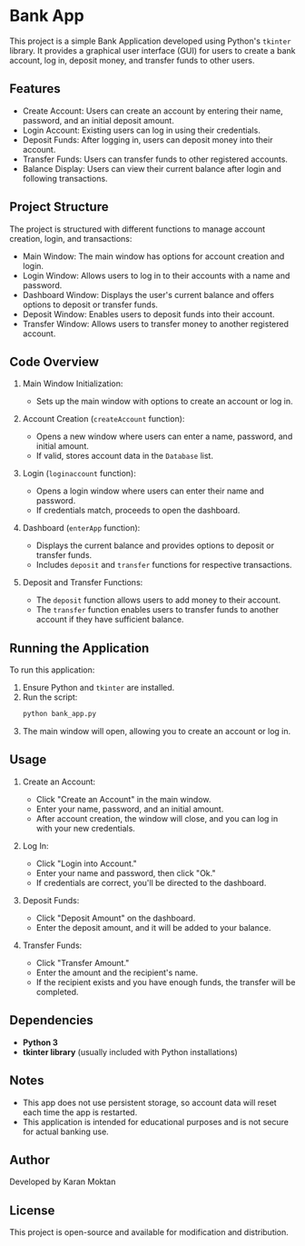 # Bank App

This project is a simple Bank Application developed using Python's `tkinter` library. It provides a graphical user interface (GUI) for users to create a bank account, log in, deposit money, and transfer funds to other users.

## Features

- Create Account: Users can create an account by entering their name, password, and an initial deposit amount.
- Login Account: Existing users can log in using their credentials.
- Deposit Funds: After logging in, users can deposit money into their account.
- Transfer Funds: Users can transfer funds to other registered accounts.
- Balance Display: Users can view their current balance after login and following transactions.

## Project Structure

The project is structured with different functions to manage account creation, login, and transactions:

- Main Window: The main window has options for account creation and login.
- Login Window: Allows users to log in to their accounts with a name and password.
- Dashboard Window: Displays the user's current balance and offers options to deposit or transfer funds.
- Deposit Window: Enables users to deposit funds into their account.
- Transfer Window: Allows users to transfer money to another registered account.

## Code Overview

1. Main Window Initialization:  
   - Sets up the main window with options to create an account or log in.

2. Account Creation (`createAccount` function):  
   - Opens a new window where users can enter a name, password, and initial amount.
   - If valid, stores account data in the `Database` list.

3. Login (`loginaccount` function):  
   - Opens a login window where users can enter their name and password.
   - If credentials match, proceeds to open the dashboard.

4. Dashboard (`enterApp` function):  
   - Displays the current balance and provides options to deposit or transfer funds.
   - Includes `deposit` and `transfer` functions for respective transactions.

5. Deposit and Transfer Functions:  
   - The `deposit` function allows users to add money to their account.
   - The `transfer` function enables users to transfer funds to another account if they have sufficient balance.

## Running the Application

To run this application:
1. Ensure Python and `tkinter` are installed.
2. Run the script:
   ```bash
   python bank_app.py
   ```
3. The main window will open, allowing you to create an account or log in.

## Usage

1. Create an Account:  
   - Click "Create an Account" in the main window.
   - Enter your name, password, and an initial amount.
   - After account creation, the window will close, and you can log in with your new credentials.

2. Log In:  
   - Click "Login into Account."
   - Enter your name and password, then click "Ok."
   - If credentials are correct, you'll be directed to the dashboard.

3. Deposit Funds:  
   - Click "Deposit Amount" on the dashboard.
   - Enter the deposit amount, and it will be added to your balance.

4. Transfer Funds:  
   - Click "Transfer Amount."
   - Enter the amount and the recipient's name.
   - If the recipient exists and you have enough funds, the transfer will be completed.

## Dependencies

- **Python 3**
- **tkinter library** (usually included with Python installations)

## Notes

- This app does not use persistent storage, so account data will reset each time the app is restarted.
- This application is intended for educational purposes and is not secure for actual banking use.

## Author

Developed by Karan Moktan

## License

This project is open-source and available for modification and distribution.
